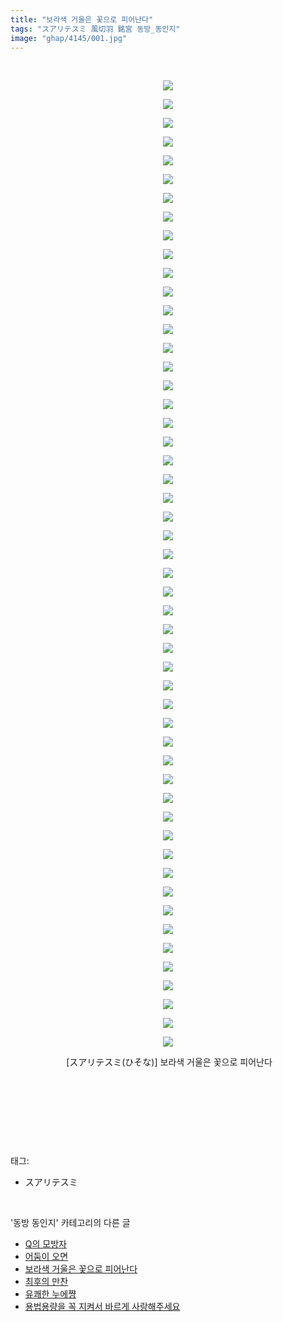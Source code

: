 ```yaml
---
title: "보라색 거울은 꽃으로 피어난다"
tags: "スアリテスミ 風切羽 銘宮 동방_동인지"
image: "ghap/4145/001.jpg"
---
```

<div class="article">
<p style="text-align: center; clear: none; float: none;"><br/></p>
<p style="text-align: center; clear: none; float: none;"><img src="{{ site.nasurl }}/ghap/4145/001.jpg"/></p>
<p style="text-align: center; clear: none; float: none;"><img src="{{ site.nasurl }}/ghap/4145/002.jpg"/></p>
<p style="text-align: center; clear: none; float: none;"><img src="{{ site.nasurl }}/ghap/4145/003.jpg"/></p>
<p style="text-align: center; clear: none; float: none;"><img src="{{ site.nasurl }}/ghap/4145/004.jpg"/></p>
<p style="text-align: center; clear: none; float: none;"><img src="{{ site.nasurl }}/ghap/4145/005.jpg"/></p>
<p style="text-align: center; clear: none; float: none;"><img src="{{ site.nasurl }}/ghap/4145/006.jpg"/></p>
<p style="text-align: center; clear: none; float: none;"><img src="{{ site.nasurl }}/ghap/4145/007.jpg"/></p>
<p style="text-align: center; clear: none; float: none;"><img src="{{ site.nasurl }}/ghap/4145/008.jpg"/></p>
<p style="text-align: center; clear: none; float: none;"><img src="{{ site.nasurl }}/ghap/4145/009.jpg"/></p>
<p style="text-align: center; clear: none; float: none;"><img src="{{ site.nasurl }}/ghap/4145/010.jpg"/></p>
<p style="text-align: center; clear: none; float: none;"><img src="{{ site.nasurl }}/ghap/4145/011.jpg"/></p>
<p style="text-align: center; clear: none; float: none;"><img src="{{ site.nasurl }}/ghap/4145/012.jpg"/></p>
<p style="text-align: center; clear: none; float: none;"><img src="{{ site.nasurl }}/ghap/4145/013.jpg"/></p>
<p style="text-align: center; clear: none; float: none;"><img src="{{ site.nasurl }}/ghap/4145/014.jpg"/></p>
<p style="text-align: center; clear: none; float: none;"><img src="{{ site.nasurl }}/ghap/4145/015.jpg"/></p>
<p style="text-align: center; clear: none; float: none;"><img src="{{ site.nasurl }}/ghap/4145/016.jpg"/></p>
<p style="text-align: center; clear: none; float: none;"><img src="{{ site.nasurl }}/ghap/4145/017.jpg"/></p>
<p style="text-align: center; clear: none; float: none;"><img src="{{ site.nasurl }}/ghap/4145/018.jpg"/></p>
<p style="text-align: center; clear: none; float: none;"><img src="{{ site.nasurl }}/ghap/4145/019.jpg"/></p>
<p style="text-align: center; clear: none; float: none;"><img src="{{ site.nasurl }}/ghap/4145/020.jpg"/></p>
<p style="text-align: center; clear: none; float: none;"><img src="{{ site.nasurl }}/ghap/4145/021.jpg"/></p>
<p style="text-align: center; clear: none; float: none;"><img src="{{ site.nasurl }}/ghap/4145/022.jpg"/></p>
<p style="text-align: center; clear: none; float: none;"><img src="{{ site.nasurl }}/ghap/4145/023.jpg"/></p>
<p style="text-align: center; clear: none; float: none;"><img src="{{ site.nasurl }}/ghap/4145/024.jpg"/></p>
<p style="text-align: center; clear: none; float: none;"><img src="{{ site.nasurl }}/ghap/4145/025.jpg"/></p>
<p style="text-align: center; clear: none; float: none;"><img src="{{ site.nasurl }}/ghap/4145/026.jpg"/></p>
<p style="text-align: center; clear: none; float: none;"><img src="{{ site.nasurl }}/ghap/4145/027.jpg"/></p>
<p style="text-align: center; clear: none; float: none;"><img src="{{ site.nasurl }}/ghap/4145/028.jpg"/></p>
<p style="text-align: center; clear: none; float: none;"><img src="{{ site.nasurl }}/ghap/4145/029.jpg"/></p>
<p style="text-align: center; clear: none; float: none;"><img src="{{ site.nasurl }}/ghap/4145/030.jpg"/></p>
<p style="text-align: center; clear: none; float: none;"><img src="{{ site.nasurl }}/ghap/4145/031.jpg"/></p>
<p style="text-align: center; clear: none; float: none;"><img src="{{ site.nasurl }}/ghap/4145/032.jpg"/></p>
<p style="text-align: center; clear: none; float: none;"><img src="{{ site.nasurl }}/ghap/4145/033.jpg"/></p>
<p style="text-align: center; clear: none; float: none;"><img src="{{ site.nasurl }}/ghap/4145/034.jpg"/></p>
<p style="text-align: center; clear: none; float: none;"><img src="{{ site.nasurl }}/ghap/4145/035.jpg"/></p>
<p style="text-align: center; clear: none; float: none;"><img src="{{ site.nasurl }}/ghap/4145/036.jpg"/></p>
<p style="text-align: center; clear: none; float: none;"><img src="{{ site.nasurl }}/ghap/4145/037.jpg"/></p>
<p style="text-align: center; clear: none; float: none;"><img src="{{ site.nasurl }}/ghap/4145/038.jpg"/></p>
<p style="text-align: center; clear: none; float: none;"><img src="{{ site.nasurl }}/ghap/4145/039.jpg"/></p>
<p style="text-align: center; clear: none; float: none;"><img src="{{ site.nasurl }}/ghap/4145/040.jpg"/></p>
<p style="text-align: center; clear: none; float: none;"><img src="{{ site.nasurl }}/ghap/4145/041.jpg"/></p>
<p style="text-align: center; clear: none; float: none;"><img src="{{ site.nasurl }}/ghap/4145/042.jpg"/></p>
<p style="text-align: center; clear: none; float: none;"><img src="{{ site.nasurl }}/ghap/4145/043.jpg"/></p>
<p style="text-align: center; clear: none; float: none;"><img src="{{ site.nasurl }}/ghap/4145/044.jpg"/></p>
<p style="text-align: center; clear: none; float: none;"><img src="{{ site.nasurl }}/ghap/4145/045.jpg"/></p>
<p style="text-align: center; clear: none; float: none;"><img src="{{ site.nasurl }}/ghap/4145/046.jpg"/></p>
<p style="text-align: center; clear: none; float: none;"><img src="{{ site.nasurl }}/ghap/4145/047.jpg"/></p>
<p style="text-align: center; clear: none; float: none;"><img src="{{ site.nasurl }}/ghap/4145/048.jpg"/></p>
<p style="text-align: center; clear: none; float: none;"><img src="{{ site.nasurl }}/ghap/4145/049.jpg"/></p>
<p style="text-align: center; clear: none; float: none;"><img src="{{ site.nasurl }}/ghap/4145/050.jpg"/></p>
<p style="text-align: center; clear: none; float: none;"><img src="{{ site.nasurl }}/ghap/4145/051.jpg"/></p>
<p style="text-align: center; clear: none; float: none;"><img src="{{ site.nasurl }}/ghap/4145/052.jpg"/></p>
<p style="text-align: center; clear: none; float: none;"> [スアリテスミ(ひそな)] 보라색 거울은 꽃으로 피어난다</p>
<p style="text-align: center; clear: none; float: none;"><br/></p>
<p style="text-align: center; clear: none; float: none;"><br/></p>
<p><br/></p>
</div><br/>
<div class="tagTrail">
<p>태그: </p>
<ul>
<li>スアリテスミ</li>
</ul>
</div><br/>
<div class="another">
<p>'동방 동인지' 카테고리의 다른 글</p>
<ul>
<li><a href="/2018-01-22-ghap_4147">Q의 모방자</a></li>
<li><a href="/2018-01-22-ghap_4146">어둠이 오면</a></li>
<li><a href="/2018-01-22-ghap_4145">보라색 거울은 꽃으로 피어난다</a></li>
<li><a href="/2018-01-13-ghap_4131">최후의 만찬</a></li>
<li><a href="/2018-01-13-ghap_4129">유쾌한 누에쨩</a></li>
<li><a href="/2018-01-12-ghap_4128">용법용량을 꼭 지켜서 바르게 사랑해주세요</a></li>
</ul>
</div><br/>
<div class="cb_module cb_fluid">
<div class="cb_wrt cb_profile">
</div><!-- commentList close -->
</div><br/>
